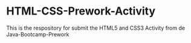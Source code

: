 # HTML-CSS-Prework-Activity
This is the respository for submit the HTML5 and CSS3 Activity from de Java-Bootcamp-Prework
